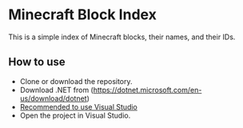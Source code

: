 # Minecraft Block Index
This is a simple index of Minecraft blocks, their names, and their IDs.

## How to use
- Clone or download the repository.
- Download .NET from (https://dotnet.microsoft.com/en-us/download/dotnet)
- [Recommended to use Visual Studio](https://dotnet.microsoft.com/en-us/download/dotnet)
- Open the project in Visual Studio.
